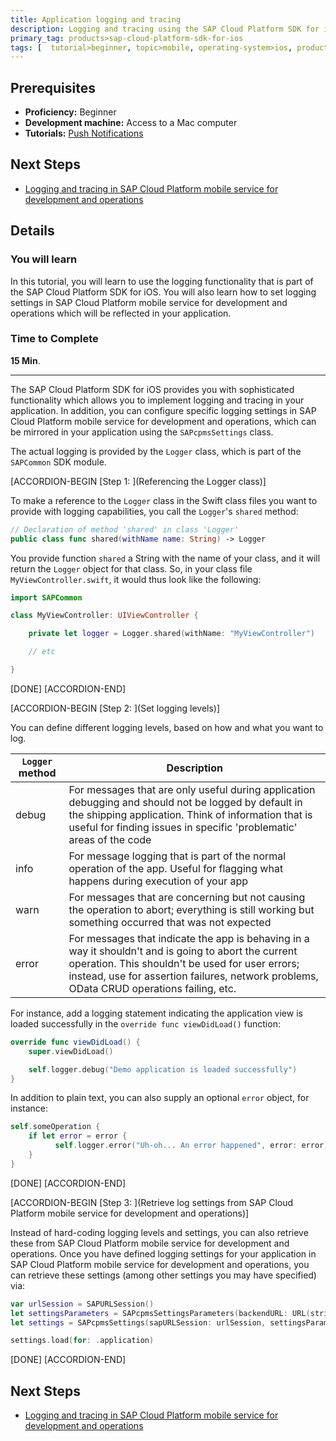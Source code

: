 ```yaml
---
title: Application logging and tracing
description: Logging and tracing using the SAP Cloud Platform SDK for iOS.
primary_tag: products>sap-cloud-platform-sdk-for-ios
tags: [  tutorial>beginner, topic>mobile, operating-system>ios, products>sap-cloud-platform, products>sap-cloud-platform-sdk-for-ios ]
---
```

## Prerequisites  
 - **Proficiency:** Beginner
 - **Development machine:** Access to a Mac computer
 - **Tutorials:** [Push Notifications](https://go.sap.com/developer/tutorials/fiori-ios-hcpms-push-notifications.html)

## Next Steps
 - [Logging and tracing in SAP Cloud Platform mobile service for development and operations](https://go.sap.com/developer/tutorials/fiori-ios-hcpms-logging.html)

## Details
### You will learn  
In this tutorial, you will learn to use the logging functionality that is part of the SAP Cloud Platform SDK for iOS. You will also learn how to set logging settings in SAP Cloud Platform mobile service for development and operations which will be reflected in your application.

### Time to Complete
**15 Min**.

---

The SAP Cloud Platform SDK for iOS provides you with sophisticated functionality which allows you to implement logging and tracing in your application. In addition, you can configure specific logging settings in SAP Cloud Platform mobile service for development and operations, which can be mirrored in your application using the `SAPcpmsSettings` class.

The actual logging is provided by the `Logger` class, which is part of the `SAPCommon` SDK module.

[ACCORDION-BEGIN [Step 1: ](Referencing the Logger class)]

To make a reference to the `Logger` class in the Swift class files you want to provide with logging capabilities, you call the `Logger`'s `shared` method:

```swift
// Declaration of method 'shared' in class 'Logger'
public class func shared(withName name: String) -> Logger
```

You provide function `shared` a String with the name of your class, and it will return the `Logger` object for that class. So, in your class file `MyViewController.swift`, it would thus look like the following:

```swift
import SAPCommon

class MyViewController: UIViewController {

    private let logger = Logger.shared(withName: "MyViewController")

    // etc

}
```

[DONE]
[ACCORDION-END]

[ACCORDION-BEGIN [Step 2: ](Set logging levels)]

You can define different logging levels, based on how and what you want to log.

| `Logger` method | Description |
|---|---|
| debug | For messages that are only useful during application debugging and should not be logged by default in the shipping application. Think of information that is useful for finding issues in specific 'problematic' areas of the code|
| info | For message logging that is part of the normal operation of the app. Useful for flagging what happens during execution of your app |
| warn | For messages that are concerning but not causing the operation to abort; everything is still working but something occurred that was not expected |
| error | For messages that indicate the app is behaving in a way it shouldn't and is going to abort the current operation. This shouldn't be used for user errors; instead, use for assertion failures, network problems, OData CRUD operations failing, etc. |

For instance, add a logging statement indicating the application view is loaded successfully in the `override func viewDidLoad()` function:

```swift
override func viewDidLoad() {
    super.viewDidLoad()

    self.logger.debug("Demo application is loaded successfully")
}
```

In addition to plain text, you can also supply an optional `error` object, for instance:

```swift
self.someOperation {
    if let error = error {
	      self.logger.error("Uh-oh... An error happened", error: error)
    }
}
```

[DONE]
[ACCORDION-END]

[ACCORDION-BEGIN [Step 3: ](Retrieve log settings from SAP Cloud Platform mobile service for development and operations)]

Instead of hard-coding logging levels and settings, you can also retrieve these from SAP Cloud Platform mobile service for development and operations. Once you have defined logging settings for your application in SAP Cloud Platform mobile service for development and operations, you can retrieve these settings (among other settings you may have specified) via:

```swift
var urlSession = SAPURLSession()
let settingsParameters = SAPcpmsSettingsParameters(backendURL: URL(string: <#domain#>)!, applicationID: <#appid#>)
let settings = SAPcpmsSettings(sapURLSession: urlSession, settingsParameters: settingsParameters)

settings.load(for: .application)
```

[DONE]
[ACCORDION-END]

## Next Steps
 - [Logging and tracing in SAP Cloud Platform mobile service for development and operations](https://go.sap.com/developer/tutorials/fiori-ios-hcpms-logging.html)
